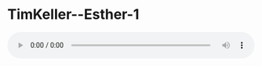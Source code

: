 # TimKeller--Esther-1

<audio style="width: 100%;" preload="false" controls controlslist="nodownload"><source src="//file.simai.life/audio/mp3/old/12194.mp3" type="audio/mpeg">Your browser does not support the audio element.</audio>


